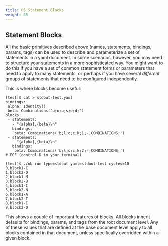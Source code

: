 ```yaml
---
title: 05 Statement Blocks
weight: 05
---
```


## Statement Blocks

All the basic primitives described above (names, statements, bindings, params, tags) can be used to describe and parameterize a set of statements in a yaml document. In some scenarios, however, you may need to structure your statements in a more sophisticated way. You might want to do this if you have a set of common statement forms or parameters that need to apply to many statements, or perhaps if you have several *different* groups of statements that need to be configured independently.

This is where blocks become useful:

```text
[test]$ cat > stdout-test.yaml
bindings:
 alpha: Identity()
 beta: Combinations('u;n;u;s;e;d;')
blocks:
 - statements:
   - "{alpha},{beta}\n"
   bindings:
    beta: Combinations('b;l;o;c;k;1;-;COMBINATIONS;')
 - statements:
   - "{alpha},{beta}\n"
   bindings:
    beta: Combinations('b;l;o;c;k;2;-;COMBINATIONS;')
# EOF (control-D in your terminal)

[test]$ ./nb run type=stdout yaml=stdout-test cycles=10
0,block1-C
1,block2-O
2,block1-M
3,block2-B
4,block1-I
5,block2-N
6,block1-A
7,block2-T
8,block1-I
9,block2-O
```

This shows a couple of important features of blocks. All blocks inherit defaults for bindings, params, and tags from the root document level. Any of these values that are defined at the base document level apply to all blocks contained in that document, unless specifically overridden within a given block.

